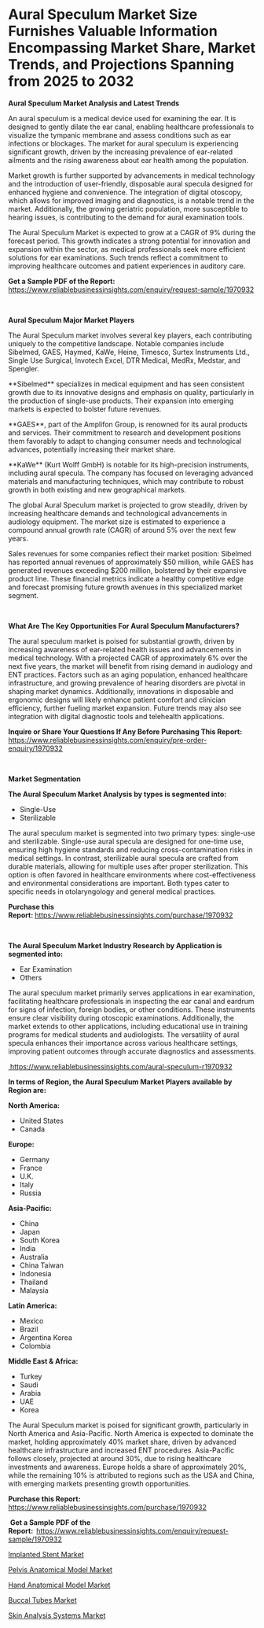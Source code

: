 <p><h1>Aural Speculum Market Size Furnishes Valuable Information Encompassing Market Share, Market Trends, and Projections Spanning from 2025 to 2032</h1></p><p><strong>Aural Speculum Market Analysis and Latest Trends</strong></p>
<p><p>An aural speculum is a medical device used for examining the ear. It is designed to gently dilate the ear canal, enabling healthcare professionals to visualize the tympanic membrane and assess conditions such as ear infections or blockages. The market for aural speculum is experiencing significant growth, driven by the increasing prevalence of ear-related ailments and the rising awareness about ear health among the population.</p><p>Market growth is further supported by advancements in medical technology and the introduction of user-friendly, disposable aural specula designed for enhanced hygiene and convenience. The integration of digital otoscopy, which allows for improved imaging and diagnostics, is a notable trend in the market. Additionally, the growing geriatric population, more susceptible to hearing issues, is contributing to the demand for aural examination tools.</p><p>The Aural Speculum Market is expected to grow at a CAGR of 9% during the forecast period. This growth indicates a strong potential for innovation and expansion within the sector, as medical professionals seek more efficient solutions for ear examinations. Such trends reflect a commitment to improving healthcare outcomes and patient experiences in auditory care.</p></p>
<p><strong>Get a Sample PDF of the Report:&nbsp;</strong> <a href="https://www.reliablebusinessinsights.com/enquiry/request-sample/1970932?utm_campaign=112&utm_medium=2&utm_source=Github&utm_content=ia&utm_term=03032025&utm_id=aural-speculum">https://www.reliablebusinessinsights.com/enquiry/request-sample/1970932</a></p>
<p>&nbsp;</p>
<p><strong>Aural Speculum Major Market Players</strong></p>
<p><p>The Aural Speculum market involves several key players, each contributing uniquely to the competitive landscape. Notable companies include Sibelmed, GAES, Haymed, KaWe, Heine, Timesco, Surtex Instruments Ltd., Single Use Surgical, Invotech Excel, DTR Medical, MedRx, Medstar, and Spengler.</p><p>**Sibelmed** specializes in medical equipment and has seen consistent growth due to its innovative designs and emphasis on quality, particularly in the production of single-use products. Their expansion into emerging markets is expected to bolster future revenues.</p><p>**GAES**, part of the Amplifon Group, is renowned for its aural products and services. Their commitment to research and development positions them favorably to adapt to changing consumer needs and technological advances, potentially increasing their market share.</p><p>**KaWe** (Kurt Wolff GmbH) is notable for its high-precision instruments, including aural specula. The company has focused on leveraging advanced materials and manufacturing techniques, which may contribute to robust growth in both existing and new geographical markets.</p><p>The global Aural Speculum market is projected to grow steadily, driven by increasing healthcare demands and technological advancements in audiology equipment. The market size is estimated to experience a compound annual growth rate (CAGR) of around 5% over the next few years.</p><p>Sales revenues for some companies reflect their market position: Sibelmed has reported annual revenues of approximately $50 million, while GAES has generated revenues exceeding $200 million, bolstered by their expansive product line. These financial metrics indicate a healthy competitive edge and forecast promising future growth avenues in this specialized market segment.</p></p>
<p>&nbsp;</p>
<p><strong>What Are The Key Opportunities For Aural Speculum Manufacturers?</strong></p>
<p><p>The aural speculum market is poised for substantial growth, driven by increasing awareness of ear-related health issues and advancements in medical technology. With a projected CAGR of approximately 6% over the next five years, the market will benefit from rising demand in audiology and ENT practices. Factors such as an aging population, enhanced healthcare infrastructure, and growing prevalence of hearing disorders are pivotal in shaping market dynamics. Additionally, innovations in disposable and ergonomic designs will likely enhance patient comfort and clinician efficiency, further fueling market expansion. Future trends may also see integration with digital diagnostic tools and telehealth applications.</p></p>
<p><strong>Inquire or Share Your Questions If Any Before Purchasing This Report:</strong> <a href="https://www.reliablebusinessinsights.com/enquiry/pre-order-enquiry/1970932?utm_campaign=112&utm_medium=2&utm_source=Github&utm_content=ia&utm_term=03032025&utm_id=aural-speculum">https://www.reliablebusinessinsights.com/enquiry/pre-order-enquiry/1970932</a></p>
<p>&nbsp;</p>
<p><strong>Market Segmentation</strong></p>
<p><strong>The Aural Speculum Market Analysis by types is segmented into:</strong></p>
<p><ul><li>Single-Use</li><li>Sterilizable</li></ul></p>
<p><p>The aural speculum market is segmented into two primary types: single-use and sterilizable. Single-use aural specula are designed for one-time use, ensuring high hygiene standards and reducing cross-contamination risks in medical settings. In contrast, sterilizable aural specula are crafted from durable materials, allowing for multiple uses after proper sterilization. This option is often favored in healthcare environments where cost-effectiveness and environmental considerations are important. Both types cater to specific needs in otolaryngology and general medical practices.</p></p>
<p><strong>Purchase this Report:&nbsp;</strong><a href="https://www.reliablebusinessinsights.com/purchase/1970932?utm_campaign=112&utm_medium=2&utm_source=Github&utm_content=ia&utm_term=03032025&utm_id=aural-speculum">https://www.reliablebusinessinsights.com/purchase/1970932</a></p>
<p>&nbsp;</p>
<p><strong>The Aural Speculum Market Industry Research by Application is segmented into:</strong></p>
<p><ul><li>Ear Examination</li><li>Others</li></ul></p>
<p><p>The aural speculum market primarily serves applications in ear examination, facilitating healthcare professionals in inspecting the ear canal and eardrum for signs of infection, foreign bodies, or other conditions. These instruments ensure clear visibility during otoscopic examinations. Additionally, the market extends to other applications, including educational use in training programs for medical students and audiologists. The versatility of aural specula enhances their importance across various healthcare settings, improving patient outcomes through accurate diagnostics and assessments.</p></p>
<p><a href="https://www.reliablebusinessinsights.com/aural-speculum-r1970932?utm_campaign=112&utm_medium=2&utm_source=Github&utm_content=ia&utm_term=03032025&utm_id=aural-speculum">&nbsp;https://www.reliablebusinessinsights.com/aural-speculum-r1970932</a></p>
<p><strong>In terms of Region, the Aural Speculum Market Players available by Region are:</strong></p>
<p>
    <p> <strong> North America: </strong>
        <ul>
            <li>United States</li>
            <li>Canada</li>
        </ul>
        </p> 
    <p> <strong> Europe: </strong>
        <ul>
            <li>Germany</li>
            <li>France</li>
            <li>U.K.</li>
            <li>Italy</li>
            <li>Russia</li>
        </ul>
        </p> 
    <p> <strong> Asia-Pacific: </strong>
        <ul>
            <li>China</li>
            <li>Japan</li>
            <li>South Korea</li>
            <li>India</li>
            <li>Australia</li>
            <li>China Taiwan</li>
            <li>Indonesia</li>
            <li>Thailand</li>
            <li>Malaysia</li>
        </ul>
        </p> 
    <p> <strong> Latin America: </strong>
        <ul>
            <li>Mexico</li>
            <li>Brazil</li>
            <li>Argentina Korea</li>
            <li>Colombia</li>
        </ul>
        </p> 
    <p> <strong> Middle East & Africa: </strong>
        <ul>
            <li>Turkey</li>
            <li>Saudi</li>
            <li>Arabia</li>
            <li>UAE</li>
            <li>Korea</li>
        </ul>
    </p>
    </p>
<p><p>The Aural Speculum market is poised for significant growth, particularly in North America and Asia-Pacific. North America is expected to dominate the market, holding approximately 40% market share, driven by advanced healthcare infrastructure and increased ENT procedures. Asia-Pacific follows closely, projected at around 30%, due to rising healthcare investments and awareness. Europe holds a share of approximately 20%, while the remaining 10% is attributed to regions such as the USA and China, with emerging markets presenting growth opportunities.</p></p>
<p><strong>Purchase this Report: </strong><a href="https://www.reliablebusinessinsights.com/purchase/1970932?utm_campaign=112&utm_medium=2&utm_source=Github&utm_content=ia&utm_term=03032025&utm_id=aural-speculum">https://www.reliablebusinessinsights.com/purchase/1970932</a></p>
<p>&nbsp;<strong>Get a Sample PDF of the Report:&nbsp;&nbsp;</strong><a href="https://www.reliablebusinessinsights.com/enquiry/request-sample/1970932?utm_campaign=112&utm_medium=2&utm_source=Github&utm_content=ia&utm_term=03032025&utm_id=aural-speculum">https://www.reliablebusinessinsights.com/enquiry/request-sample/1970932</a></p>
<p><strong></strong></p>
<p><p><a href="https://github.com/knipsfilip8f/Market-Research-Report-List-1/blob/main/implanted-stent-market.md?utm_campaign=112&utm_medium=2&utm_source=Github&utm_content=ia&utm_term=03032025&utm_id=aural-speculum">Implanted Stent Market</a></p><p><a href="https://github.com/dovbusmrking/Market-Research-Report-List-1/blob/main/pelvis-anatomical-model-market.md?utm_campaign=112&utm_medium=2&utm_source=Github&utm_content=ia&utm_term=03032025&utm_id=aural-speculum">Pelvis Anatomical Model Market</a></p><p><a href="https://github.com/azetehhasle/Market-Research-Report-List-1/blob/main/hand-anatomical-model-market.md?utm_campaign=112&utm_medium=2&utm_source=Github&utm_content=ia&utm_term=03032025&utm_id=aural-speculum">Hand Anatomical Model Market</a></p><p><a href="https://github.com/ghimergela93/Market-Research-Report-List-1/blob/main/buccal-tubes-market.md?utm_campaign=112&utm_medium=2&utm_source=Github&utm_content=ia&utm_term=03032025&utm_id=aural-speculum">Buccal Tubes Market</a></p><p><a href="https://github.com/hacklmenckg6/Market-Research-Report-List-1/blob/main/skin-analysis-systems-market.md?utm_campaign=112&utm_medium=2&utm_source=Github&utm_content=ia&utm_term=03032025&utm_id=aural-speculum">Skin Analysis Systems Market</a></p></p>